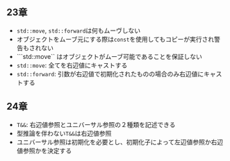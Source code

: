 ## 23章
- ```std::move```, ```std::forward```は何もムーヴしない
- オブジェクトをムーブ元にする際は```const```を使用してもコピーが実行され警告もされない
- ```std::move`` はオブジェクトがムーブ可能であることを保証しない
- ```std::move```: 全てを右辺値にキャストする
- ```std::forward```: 引数が右辺値で初期化されたものの場合のみ右辺値にキャストする

## 24章
- ```T&&```: 右辺値参照とユニバーサル参照の２種類を記述できる
- 型推論を伴わない```T&&```は右辺値参照
- ユニバーサル参照は初期化を必要とし、初期化子によって左辺値参照か右辺値参照かを決定する

